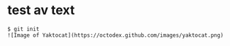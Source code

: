 
# test av text 

```
$ git init
![Image of Yaktocat](https://octodex.github.com/images/yaktocat.png)
```

